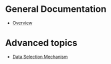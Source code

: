 # General Documentation

- [Overview](overview.md)

# Advanced topics

- [Data Selection Mechanism](data-selection-mechanism.md)